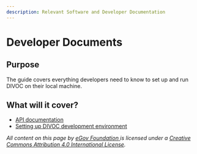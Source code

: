 ```yaml
---
description: Relevant Software and Developer Documentation
---
```


# Developer Documents

## Purpose

The guide covers everything developers need to know to set up and run DIVOC on their local machine.&#x20;

## What will it cover?

* [API documentation](api-documentation.md)&#x20;
* [Setting up DIVOC development environment](../setting-up-divoc-development-environment.md)



_All content on this page by_ [_eGov Foundation_ ](https://egov.org.in)_is licensed under a_ [_Creative Commons Attribution 4.0 International License_](http://creativecommons.org/licenses/by/4.0/)_._
